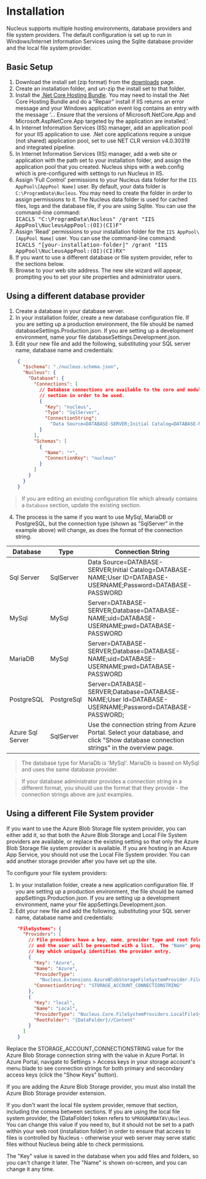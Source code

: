 # Installation 
Nucleus supports multiple hosting environments, database providers and file system providers.  The default configuration is set up to run
in Windows/Internet Information Services using the Sqlite database provider and the local file system provider.

## Basic Setup 
1. Download the install set (zip format) from the [downloads](/downloads) page.
2. Create an installation folder, and un-zip the install set to that folder.
3. Install the [.Net Core Hosting Bundle](https://docs.microsoft.com/en-us/aspnet/core/host-and-deploy/iis/hosting-bundle).  You 
may need to install the .Net Core Hosting Bundle and do a "Repair" install if IIS returns an error message and your Windows application event log 
contains an entry with the message '... Ensure that the versions of Microsoft.NetCore.App and Microsoft.AspNetCore.App targeted by the application 
are installed.'.  
4. In Internet Information Services (IIS) manager, add an application pool for your IIS application to use.  .Net core applications
require a unique (not shared) application pool, set to use NET CLR version v4.0.30319 and integrated pipeline.  
5. In Internet Information Services (IIS) manager, add a web site or application with the path set to your installation folder, and assign
the application pool that you created.  Nucleus ships with a web.config which is pre-configured with settings to run Nucleus in IIS.  
6. Assign 'Full Control' permissions to your Nucleus data folder for the `IIS AppPool\[AppPool Name]` user.  By default, your data folder 
is `C:\ProgramData\Nucleus`.  You may need to create the folder in order to assign permissions to it. The Nucleus data folder is used for cached 
files, logs and the database file, if you are using Sqlite.
You can use the command-line command:  
<kbd>ICACLS "C:\ProgramData\Nucleus" /grant "IIS AppPool\NucleusAppPool:(OI)(CI)F"</kbd>
7.  Assign 'Read' permissions to your installation folder for the `IIS AppPool\[AppPool Name]` user. 
You can use the command-line command:  
<kbd>ICACLS "[your-installation-folder]" /grant "IIS AppPool\NucleusAppPool:(OI)(CI)RX"</kbd>
8. If you want to use a different database or file system provider, refer to the sections below.
9. Browse to your web site address.  The new site wizard will appear, prompting you to set your site properties and administrator users.

## Using a different database provider
1. Create a database in your database server.
2. In your installation folder, create a new database configuration file.  If you are setting up a production environment, the file should be named 
databaseSettings.Production.json.  If you are setting up a development environment, name your file databaseSettings.Development.json.
3. Edit your new file and add the following, substituting your SQL server name, database name and credentials:
```json
    {
      "$schema": "./nucleus.schema.json",
      "Nucleus": {
        "Database": {
          "Connections": [
            // Database connections are available to the core and modules, but must be configured in the Schemas 
            // section in order to be used.
            {
              "Key": "nucleus",
              "Type": "SqlServer",
              "ConnectionString": 
                "Data Source=DATABASE-SERVER;Initial Catalog=DATABASE-NAME;User ID=SQL-USERNAME;Password=SQL-PASSWORD"
            }
          ],
          "Schemas": [
            {
              "Name": "*",
              "ConnectionKey": "nucleus"
            }
          ]
        }
      }
    }
```

> If you are editing an existing configuration file which already contains a `Database` section, update the existing section. 

  4.  The process is the same if you want to use MySql, MariaDB or PostgreSQL, but the connection type (shown as "SqlServer" in the example above) will change, as does
  the format of the connection string.

  | Database          | Type       | Connection String                                                                                                                          |
  | ---------         | ---------- | ----------------------------                                                                                                               |
  | Sql Server        | SqlServer  | Data Source=DATABASE-SERVER;Initial Catalog=DATABASE-NAME;User ID=DATABASE-USERNAME;Password=DATABASE-PASSWORD                             |
  | MySql             | MySql      | Server=DATABASE-SERVER;Database=DATABASE-NAME;uid=DATABASE-USERNAME;pwd=DATABASE-PASSWORD                                                  |
  | MariaDB           | MySql      | Server=DATABASE-SERVER;Database=DATABASE-NAME;uid=DATABASE-USERNAME;pwd=DATABASE-PASSWORD                                                  |
  | PostgreSQL        | PostgreSql | Server=DATABASE-SERVER;Database=DATABASE-NAME;User Id=DATABASE-USERNAME;Password=DATABASE-PASSWORD;                                        |
  | Azure Sql Server  | SqlServer  | Use the connection string from Azure Portal.  Select your database, and click "Show database connection strings" in the overview page.     |

> The database type for MariaDb is 'MySql'.  MariaDb is based on MySql and uses the same database provider.

> If your database administrator provides a connection string in a different format, you should use the format that they provide - the connection strings above are just examples.  

## Using a different File System provider
If you want to use the Azure Blob Storage file system provider, you can either add it, so that both the Azure Blob Storage and Local File System providers are available, or
replace the existing setting so that only the Azure Blob Storage file system provider is available.  If you are hosting in an Azure App Service, you should not use the 
Local File System provider.  You can add another storage provider after you have set up the site.

To configure your file system providers:
1. In your installation folder, create a new application configuration file.  If you are setting up a production environment, the file should be named 
appSettings.Production.json.  If you are setting up a development environment, name your file appSettings.Development.json.
2. Edit your new file and add the following, substituting your SQL server name, database name and credentials:

```json
    "FileSystems": {
      "Providers": [
        // File providers have a key, name, provider type and root folder.  You can specify multiple file providers, 
        // and the user will be presented with a list.  The "Name" property is shown to the user.  Each entry has a 
        // key which uniquely identifies the provider entry.
        {
          "Key": "Azure",
          "Name": "Azure",
          "ProviderType": 
            "Nucleus.Extensions.AzureBlobStorageFileSystemProvider.FileSystemProvider,Nucleus.Extensions.AzureBlobStorageFileSystemProvider",
          "ConnectionString": "STORAGE_ACCOUNT_CONNECTIONSTRING"
        },
        {
          "Key": "local",
          "Name": "Local",
          "ProviderType": "Nucleus.Core.FileSystemProviders.LocalFileSystemProvider,Nucleus.Core",
          "RootFolder": "{DataFolder}//Content"
        }
      ]
    }
```

Replace the STORAGE_ACCOUNT_CONNECTIONSTRING value for the Azure Blob Storage connection string with the value in Azure Portal.  In Azure Portal, navigate to Settings > Access keys 
in your storage account's menu blade to see connection strings for both primary and secondary access keys (click the "Show Keys" button).

If you are adding the Azure Blob Storage provider, you must also install the Azure Blob Storage provider extension.

If you don't want the local file system provider, remove that section, including the comma between sections.  If you are using the local file system provider, the {DataFolder} token
refers to `%PROGRAMDATA%\Nucleus`.  You can change this value if you need to, but it should not be set to a path within your web root (installation folder) in order to ensure that
access to files is controlled by Nucleus - otherwise your web server may serve static files without Nucleus being able to check permissions.

The "Key" value is saved in the database when you add files and folders, so you can't change it later.  The "Name" is shown on-screen, and you can change it any time.
